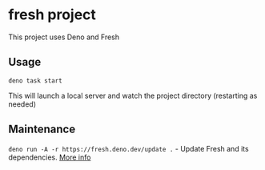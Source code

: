 # fresh project

This project uses Deno and Fresh

## Usage

```
deno task start
```

This will launch a local server and watch the project directory (restarting as needed)

## Maintenance

`deno run -A -r https://fresh.deno.dev/update .` - Update Fresh and its dependencies. [More info](https://fresh.deno.dev/docs/concepts/updating)
